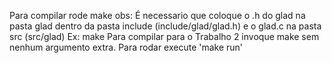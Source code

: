 Para compilar rode make
obs: É necessario que coloque o .h do glad na pasta glad dentro da pasta include (include/glad/glad.h) e
o glad.c na pasta src (src/glad)
Ex: make
Para compilar para o Trabalho 2 invoque make sem nenhum argumento extra.
Para rodar execute 'make run'
